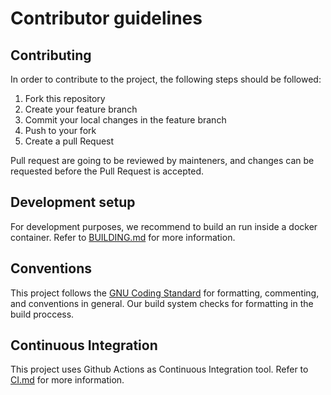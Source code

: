 # Contributor guidelines

## Contributing

In order to contribute to the project, the following steps should be followed:
1. Fork this repository
2. Create your feature branch
3. Commit your local changes in the feature branch
4. Push to your fork
5. Create a pull Request

Pull request are going to be reviewed by mainteners, and changes can be requested before the Pull Request is accepted.

## Development setup

For development purposes, we recommend to build an run inside a docker container. Refer to  [BUILDING.md](BUILDING.MD) for more information.

## Conventions

This project follows the [GNU Coding Standard](https://www.gnu.org/prep/standards/html_node/Writing-C.html) for formatting, commenting, and conventions in general. Our build system checks for formatting in the build proccess.

## Continuous Integration

This project uses Github Actions as Continuous Integration tool. Refer to [CI.md](CI.MD) for more information.


